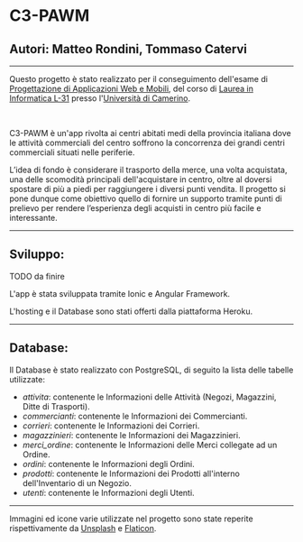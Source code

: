 # C3-PAWM

## Autori: Matteo Rondini, Tommaso Catervi

***
Questo progetto è stato realizzato per il conseguimento dell'esame di [Progettazione di Applicazioni Web e Mobili](http://didattica.cs.unicam.it/doku.php?id=didattica:triennale:pawm:ay_2021:main), del corso di [Laurea in Informatica L-31](http://didattica.cs.unicam.it/doku.php?id=didattica:triennale:main) presso l'[Università di Camerino](https://www.unicam.it/).

<br>

C3-PAWM è un'app rivolta ai centri abitati medi della provincia italiana dove le attività commerciali del centro soffrono la concorrenza dei grandi centri commerciali situati nelle periferie.

L’idea di fondo è considerare il trasporto della merce, una volta acquistata, una delle scomodità principali dell'acquistare in centro, oltre al doversi spostare di più a piedi per raggiungere i diversi punti vendita.
Il progetto si pone dunque come obiettivo quello di fornire un supporto tramite punti di prelievo per rendere l’esperienza degli acquisti in centro più facile e interessante.

***
## Sviluppo:

TODO da finire

L'app è stata sviluppata tramite Ionic e Angular Framework. 


L'hosting e il Database sono stati offerti dalla piattaforma Heroku.

***

## Database:
Il Database è stato realizzato con PostgreSQL, di seguito la lista delle tabelle utilizzate:

 * *attivita*: contenente le Informazioni delle Attività (Negozi, Magazzini, Ditte di Trasporti).
 * *commercianti*: contenente le Informazioni dei Commercianti.
 * *corrieri*: contenente le Informazioni dei Corrieri.
 * *magazzinieri*: contenente le Informazioni dei Magazzinieri.
 * *merci_ordine*: contenente le Informazioni delle Merci collegate ad un Ordine.
 * *ordini*: contenente le Informazioni degli Ordini.
 * *prodotti*: contenente le Informazioni dei Prodotti all'interno dell'Inventario di un Negozio.
 * *utenti*: contenente le Informazioni degli Utenti.

***

Immagini ed icone varie utilizzate nel progetto sono state reperite rispettivamente da [Unsplash](https://unsplash.com/) e [Flaticon](https://www.flaticon.com/).

